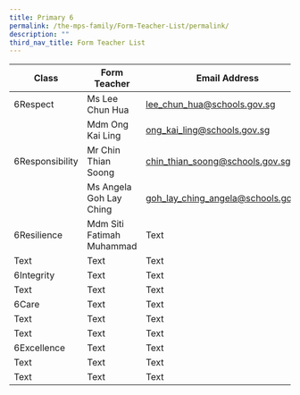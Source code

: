 ```yaml
---
title: Primary 6
permalink: /the-mps-family/Form-Teacher-List/permalink/
description: ""
third_nav_title: Form Teacher List
---
```



| Class | Form Teacher | Email Address |
| -------- | -------- | -------- |
| 6Respect    | Ms Lee Chun Hua     | lee_chun_hua@schools.gov.sg     |
|      | Mdm Ong Kai Ling     | ong_kai_ling@schools.gov.sg     |
| 6Responsibility     | Mr Chin Thian Soong     | chin_thian_soong@schools.gov.sg     |
|      | Ms Angela Goh Lay Ching     | goh_lay_ching_angela@schools.gov.sg     |
| 6Resilience    | Mdm Siti Fatimah Muhammad    | Text     |
| Text     | Text     | Text     |
| 6Integrity     | Text     | Text     |
| Text     | Text     | Text     |
| 6Care     | Text     | Text     |
| Text     | Text     | Text     |
| Text     | Text     | Text     |
| 6Excellence    | Text     | Text     |
| Text     | Text     | Text     |
| Text     | Text     | Text     |


